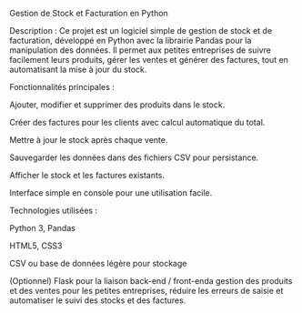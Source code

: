Gestion de Stock et Facturation en Python

Description :
Ce projet est un logiciel simple de gestion de stock et de facturation, développé en Python avec la librairie Pandas pour la manipulation des données. Il permet aux petites entreprises de suivre facilement leurs produits, gérer les ventes et générer des factures, tout en automatisant la mise à jour du stock.

Fonctionnalités principales :

Ajouter, modifier et supprimer des produits dans le stock.

Créer des factures pour les clients avec calcul automatique du total.

Mettre à jour le stock après chaque vente.

Sauvegarder les données dans des fichiers CSV pour persistance.

Afficher le stock et les factures existants.

Interface simple en console pour une utilisation facile.

Technologies utilisées :

Python 3, Pandas

HTML5, CSS3

CSV ou base de données légère pour stockage

(Optionnel) Flask pour la liaison back-end / front-enda gestion des produits et des ventes pour les petites entreprises, réduire les erreurs de saisie et automatiser le suivi des stocks et des factures.

